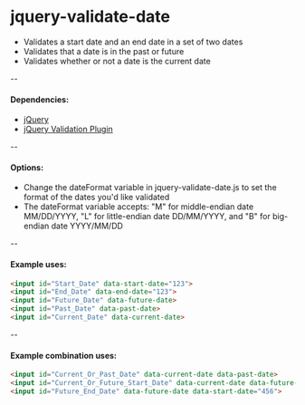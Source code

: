 # jquery-validate-date

 * Validates a start date and an end date in a set of two dates
 * Validates that a date is in the past or future
 * Validates whether or not a date is the current date

--

#### Dependencies:
* [jQuery](https://jquery.com/)
* [jQuery Validation Plugin](https://jqueryvalidation.org/)

--

#### Options:
* Change the dateFormat variable in jquery-validate-date.js to set the format of the dates you'd like validated
* The dateFormat variable accepts: "M" for middle-endian date MM/DD/YYYY, "L" for little-endian date DD/MM/YYYY, and "B" for big-endian date YYYY/MM/DD

--

#### Example uses:
```html
<input id="Start_Date" data-start-date="123">
<input id="End_Date" data-end-date="123">
<input id="Future_Date" data-future-date>
<input id="Past_Date" data-past-date>
<input id="Current_Date" data-current-date>
```

--

#### Example combination uses:
```html
<input id="Current_Or_Past_Date" data-current-date data-past-date>
<input id="Current_Or_Future_Start_Date" data-current-date data-future-date data-start-date="456">
<input id="Future_End_Date" data-future-date data-start-date="456">
```